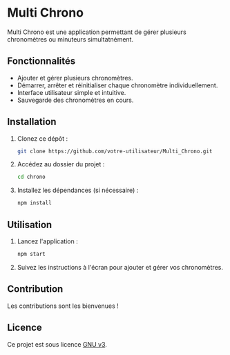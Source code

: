 # Multi Chrono

Multi Chrono est une application permettant de gérer plusieurs chronomètres ou minuteurs simultatnément.

## Fonctionnalités

- Ajouter et gérer plusieurs chronomètres.
- Démarrer, arrêter et réinitialiser chaque chronomètre individuellement.
- Interface utilisateur simple et intuitive.
- Sauvegarde des chronomètres en cours.

## Installation

1. Clonez ce dépôt :
    ```bash
    git clone https://github.com/votre-utilisateur/Multi_Chrono.git
    ```
2. Accédez au dossier du projet :
    ```bash
    cd chrono
    ```
3. Installez les dépendances (si nécessaire) :
    ```bash
    npm install
    ```

## Utilisation

1. Lancez l'application :
    ```bash
    npm start
    ```
2. Suivez les instructions à l'écran pour ajouter et gérer vos chronomètres.

## Contribution

Les contributions sont les bienvenues ! 

## Licence

Ce projet est sous licence [GNU v3](LICENSE).

